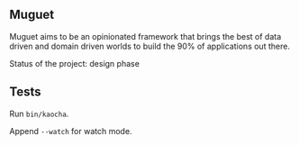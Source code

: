 ## Muguet

Muguet aims to be an opinionated framework that brings the best of 
data driven and domain driven worlds to build the 90% of applications out there.

Status of the project: design phase

## Tests

Run `bin/kaocha`.

Append `--watch` for watch mode.